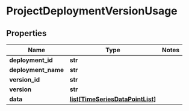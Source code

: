 # ProjectDeploymentVersionUsage

## Properties
Name | Type | Notes
------------ | ------------- | -------------
**deployment_id** | **str** | 
**deployment_name** | **str** | 
**version_id** | **str** | 
**version** | **str** | 
**data** | [**list[TimeSeriesDataPointList]**](TimeSeriesDataPointList.md) | 



